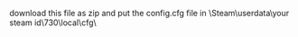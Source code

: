 download this file as zip and put the config.cfg file in \Steam\userdata\your steam id\730\local\cfg\
